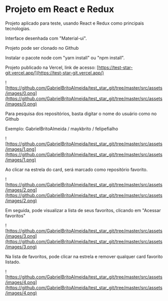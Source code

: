 # Projeto em React e Redux

Projeto aplicado para teste, usando React e Redux como principais tecnologias. 

Interface desenhada com "Material-ui".

Projeto pode ser clonado no Github

Instalar o pacote node com "yarn install" ou "npm install". 

Projeto publicado na Vercel, link de acesso: [https://test-star-git.vercel.app/](https://test-star-git.vercel.app/)

![https://github.com/GabrielBritoAlmeida/test_star_git/tree/master/src/assets/images/0.png](https://github.com/GabrielBritoAlmeida/test_star_git/tree/master/src/assets/images/0.png)

Para pesquisa dos repositórios, basta digitar o nome do usuário como no Github

Exemplo: GabrielBritoAlmeida   /  maykbrito  / felipefialho 

![https://github.com/GabrielBritoAlmeida/test_star_git/tree/master/src/assets/images/1.png](https://github.com/GabrielBritoAlmeida/test_star_git/tree/master/src/assets/images/1.png)

Ao clicar na estrela do card, será marcado como repositório favorito.

![https://github.com/GabrielBritoAlmeida/test_star_git/tree/master/src/assets/images/2.png](https://github.com/GabrielBritoAlmeida/test_star_git/tree/master/src/assets/images/2.png)

Em seguida, pode visualizar a lista de seus favoritos, clicando em "Acessar favoritos"

![https://github.com/GabrielBritoAlmeida/test_star_git/tree/master/src/assets/images/3.png](https://github.com/GabrielBritoAlmeida/test_star_git/tree/master/src/assets/images/3.png)

Na lista de favoritos, pode clicar na estrela e remover qualquer card favorito listado.

![https://github.com/GabrielBritoAlmeida/test_star_git/tree/master/src/assets/images/4.png](https://github.com/GabrielBritoAlmeida/test_star_git/tree/master/src/assets/images/4.png)